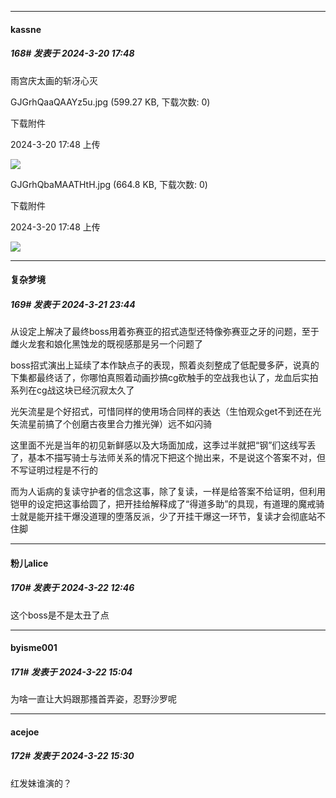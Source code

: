 ﻿
*****

####  kassne  
##### 168#       发表于 2024-3-20 17:48

雨宫庆太画的斩冴心灭

GJGrhQaaQAAYz5u.jpg
(599.27 KB, 下载次数: 0)

下载附件

2024-3-20 17:48 上传

<img src="https://img.saraba1st.com/forum/202403/20/174824qjoi755oj9xi0183.jpg" referrerpolicy="no-referrer">

GJGrhQbaMAATHtH.jpg
(664.8 KB, 下载次数: 0)

下载附件

2024-3-20 17:48 上传

<img src="https://img.saraba1st.com/forum/202403/20/174826ch1whmkq3qkt31vq.jpg" referrerpolicy="no-referrer">


*****

####  复杂梦境  
##### 169#       发表于 2024-3-21 23:44

从设定上解决了最终boss用着弥赛亚的招式造型还特像弥赛亚之牙的问题，至于雌火龙套和娘化黑蚀龙的既视感那是另一个问题了

boss招式演出上延续了本作缺点子的表现，照着炎刻整成了低配曼多萨，说真的下集都最终话了，你哪怕真照着动画抄搞cg砍触手的空战我也认了，龙血后实拍系列在cg战这块已经沉寂太久了

光矢流星是个好招式，可惜同样的使用场合同样的表达（生怕观众get不到还在光矢流星前搞了个创磨古夜里合力推光弹）远不如闪骑

这里面不光是当年的初见新鲜感以及大场面加成，这季过半就把“钢”们这线写丢了，基本不描写骑士与法师关系的情况下把这个抛出来，不是说这个答案不对，但不写证明过程是不行的

而为人诟病的复读守护者的信念这事，除了复读，一样是给答案不给证明，但利用铠甲的设定把这事给圆了，把开挂给解释成了“得道多助”的具现，有道理的魔戒骑士就是能开挂干爆没道理的堕落反派，少了开挂干爆这一环节，复读才会彻底站不住脚


*****

####  粉儿alice  
##### 170#       发表于 2024-3-22 12:46

这个boss是不是太丑了点


*****

####  byisme001  
##### 171#       发表于 2024-3-22 15:04

为啥一直让大妈跟那搔首弄姿，忍野沙罗呢


*****

####  acejoe  
##### 172#       发表于 2024-3-22 15:30

红发妹谁演的？

